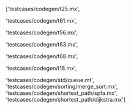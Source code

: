 ['testcases/codegen/t25.mx', 

'testcases/codegen/t61.mx',

 'testcases/codegen/t56.mx',

 'testcases/codegen/t63.mx',

 'testcases/codegen/t68.mx',

 'testcases/codegen/t18.mx',

 'testcases/codegen/std/queue.mt', 'testcases/codegen/sorting/merge_sort.mx', 'testcases/codegen/shortest_path/spfa.mx', 'testcases/codegen/shortest_path/dijkstra.mx']